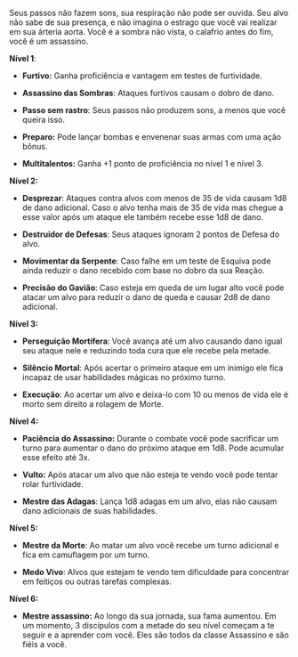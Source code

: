 Seus passos não fazem sons, sua respiração não pode ser ouvida. Seu alvo não sabe de sua presença, e não imagina o estrago que você vai realizar em sua árteria aorta. Você é a sombra não vista, o calafrio antes do fim, você é um assassino.

**Nível 1**:
- **Furtivo:** Ganha proficiência e vantagem em testes de furtividade.
	
- **Assassino das Sombras**: Ataques furtivos causam o dobro de dano.

- **Passo sem rastro**: Seus passos não produzem sons, a menos que você queira isso.
	
- **Preparo:** Pode lançar bombas e envenenar suas armas com uma ação bônus.
	
- **Multitalentos:** Ganha +1 ponto de proficiência no nível 1 e nível 3.


**Nível 2:**
- **Desprezar**: Ataques contra alvos com menos de 35 de vida causam 1d8 de dano adicional. Caso o alvo tenha mais de 35 de vida mas chegue a esse valor após um ataque ele também recebe esse 1d8 de dano.
	
- **Destruidor de Defesas**: Seus ataques ignoram 2 pontos de Defesa do alvo.
	
- **Movimentar da Serpente**: Caso falhe em um teste de Esquiva pode ainda reduzir o dano recebido com base no dobro da sua Reação.
	
- **Precisão do Gavião**: Caso esteja em queda de um lugar alto você pode atacar um alvo para reduzir o dano de queda e causar 2d8 de dano adicional.


**Nível 3:**
- **Perseguição Mortífera**: Você avança até um alvo causando dano igual seu ataque nele e reduzindo toda cura que ele recebe pela metade.
	
- **Silêncio Mortal**: Após acertar o primeiro ataque em um inimigo ele fica incapaz de usar habilidades mágicas no próximo turno.
	
- **Execução**: Ao acertar um alvo e deixa-lo com 10 ou menos de vida ele é morto sem direito a rolagem de Morte.

**Nível 4:**
- **Paciência do Assassino:** Durante o combate você pode sacrificar um turno para aumentar o dano do próximo ataque em 1d8. Pode acumular esse efeito até 3x.
	
- **Vulto:** Após atacar um alvo que não esteja te vendo você pode tentar rolar furtividade.
	
- **Mestre das Adagas**: Lança 1d8 adagas em um alvo, elas não causam dano adicionais de suas habilidades.

**Nível 5:**
- **Mestre da Morte**: Ao matar um alvo você recebe um turno adicional e fica em camuflagem por um turno.
	
- **Medo Vivo**: Alvos que estejam te vendo tem dificuldade para concentrar em feitiços ou outras tarefas complexas.

**Nível 6:**
- **Mestre assassino:** Ao longo da sua jornada, sua fama aumentou. Em um momento, 3 discípulos com a metade do seu nível começam a te seguir e a aprender com você. Eles são todos da classe Assassino e são fiéis a você.